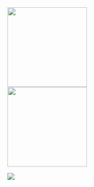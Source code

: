 <img height="180em" src="https://github-readme-stats.vercel.app/api?username=lucascudo&show_icons=true&theme=dracula&include_all_commits=true&count_private=true"/>

<br/>

<img height="180em" src="https://github-readme-stats.vercel.app/api/top-langs/?username=lucascudo&theme=dracula&layout=compact&langs_count=8"/>

<br/>

![](https://visitor-badge.glitch.me/badge?page_id=lucascudo.lucascudo)
